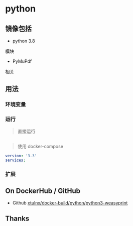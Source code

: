 # python


## 镜像包括


* python 3.8

模块

* PyMuPdf


相关


## 用法

### 环境变量


### 运行

> 直接运行

```bash
```

> 使用 docker-compose


```yaml
version: '3.3'
services:
```


### 扩展


## On DockerHub / GitHub

* Github [xtulnx/docker-build/python/python3-weasyprint](https://github.com/xtulnx/docker-builder/tree/python/python3-weasyprint)


## Thanks
